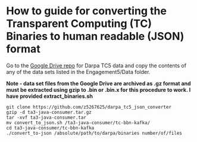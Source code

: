 # How to guide for converting the Transparent Computing (TC) Binaries to human readable (JSON) format


Go to the [Google Drive repo](https://drive.google.com/drive/folders/1okt4AYElyBohW4XiOBqmsvjwXsnUjLVf) for Darpa TC5 data and copy the contents of any of the data sets listed in the Engagement5/Data folder.

**Note - data set files from the Google Drive are archived as .gz format and must be extracted using gzip to .bin or .bin.x for this procedure to work. I have provided extract_binaries.sh**


```
git clone https://github.com/z5267625/darpa_tc5_json_converter
gzip -d ta3-java-consumer.tar.gz
tar -xvf ta3-java-consumer.tar
mv convert_to_json.sh /ta3-java-consumer/tc-bbn-kafka/
cd ta3-java-consumer/tc-bbn-kafka
./convert_to-json /absolute/path/to/darpa/binaries number/of/files


